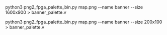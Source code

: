 python3 png2_fpga_palette_bin.py map.png --name banner --size 1600x900 > banner_palette.v

python3 png2_fpga_palette_bin.py map.png --name banner --size 200x100 > banner_palette.v